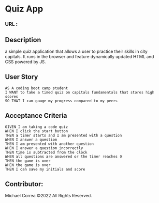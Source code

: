 # Quiz App

### URL : 

## Description
a simple quiz application that allows a user to practice their skills in city capitals. It runs in the browser and feature dynamically updated HTML and CSS powered by JS.

## User Story
```
AS A coding boot camp student
I WANT to take a timed quiz on capitals fundamentals that stores high scores
SO THAT I can gauge my progress compared to my peers

```

## Acceptance Criteria
```
GIVEN I am taking a code quiz
WHEN I click the start button
THEN a timer starts and I am presented with a question
WHEN I answer a question
THEN I am presented with another question
WHEN I answer a question incorrectly
THEN time is subtracted from the clock
WHEN all questions are answered or the timer reaches 0
THEN the game is over
WHEN the game is over
THEN I can save my initials and score

```


## Contributor:
Michael Correa ©2022 All Rights Reserved.